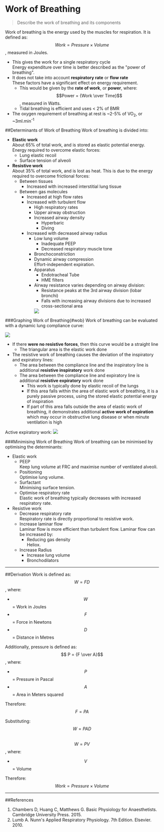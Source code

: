 # Work of Breathing
> Describe the work of breathing and its components

Work of breathing is the energy used by the muscles for respiration. It is defined as:  
$$Work = Pressure \times Volume$$, measured in Joules.

* This gives the work for a single respiratory cycle  
Energy expenditure over time is better described as the "power of breathing".
* It does not take into account **respiratory rate** or **flow rate**  
These factors have a significant effect on energy requirement.
  * This would be given by the **rate of work**, or **power**, where:  
  $$Power = {Work \over Time}$$, measured in Watts.
  * Tidal breathing is efficient and uses < 2% of BMR
* The oxygen requirement of breathing at rest is ~2-5% of VO<sub>2</sub>, or ~3ml.min<sup>-1</sup>

##Determinants of Work of Breathing
Work of breathing is divided into:
* **Elastic work**  
About 65% of total work, and is stored as elastic potential energy. Energy required to overcome elastic forces:
  * Lung elastic recoil
  * Surface tension of alveoli
* **Resistive work**  
About 35% of total work, and is lost as heat. This is due to the energy required to overcome frictional forces:
  * Between tissues
    * Increased with increased interstitial lung tissue
  * Between gas molecules
    * Increased at high flow rates
    * Increased with turbulent flow
      * High respiratory rates
      * Upper airway obstruction
      * Increased airway density
        * Hyperbaric
        * Diving
    * Increased with decreased airway radius 
      * Low lung volume
        * Inadequate PEEP
        * Decreased respiratory muscle tone
      * Bronchoconstriction
      * Dynamic airway compression  
      Effort-independent expiration.
      * Apparatus
        * Endotracheal Tube
        * HME filters
      * Airway resistance varies depending on airway division:
        * Resistance peaks at the 3rd airway division (lobar bronchi)
        * Falls with increasing airway divisions due to increased cross-sectional area  
        <img src="\resources\airway-gen-vs-resistance.svg">




###Graphing Work of Breathing{#wob}
Work of breathing can be evaluated with a dynamic lung compliance curve:

<img src="\resources\workofbreathing.svg">

* If there **were no resistive forces**, then this curve would be a straight line
  * The triangular area is the elastic work done
* The resistive work of breathing causes the deviation of the inspiratory and expiratory lines:
  * The area between the compliance line and the inspiratory line is additional **resistive inspiratory** work done
  * The area between the compliance line and expiratory line is additional **resistive expiratory** work done
    * This work is typically done by elastic recoil of the lungs
    * If this area falls within the area of elastic work of breathing, it is a purely passive process, using the stored elastic potential energy of inspiration
    * If part of this area falls outside the area of elastic work of breathing, it demonstrates additional **active work of expiration** which may occur in obstructive lung disease or when minute ventilation is high

Active expiratory work:
<img src="\resources\workofbreathing-obstructive.svg">



###Minimising Work of Breathing
Work of breathing can be minimised by optimising the determinants:
* Elastic work
  * PEEP  
  Keep lung volume at FRC and maximise number of ventilated alveoli.
  * Positioning  
  Optimise lung volume.
  * Surfactant  
  Minimising surface tension.
  * Optimise respiratory rate  
  Elastic work of breathing typically decreases with increased respiratory rate.
* Resistive work  
  * Decrease respiratory rate  
  Respiratory rate is directly proportional to resistive work.
  * Increase laminar flow  
  Laminar flow is more efficient than turbulent flow. Laminar flow can be increased by:
    * Reducing gas density  
    Heliox.
  * Increase Radius  
    * Increase lung volume
    * Bronchodilators  


---
##Derivation
Work is defined as:   
$$ W = FD $$, where:
* $$W$$ = Work in Joules
* $$F$$ = Force in Newtons
* $$D$$ = Distance in Metres

Additionally, pressure is defined as:  
$$ P = {F \over A}$$, where:
* $$P$$ = Pressure in Pascal
* $$A$$ = Area in Meters squared

Therefore:  
$$F = PA$$  

Substituting:  
$$W = PAD$$  
$$W = PV$$, where:
* $$V$$ = Volume

Therefore:  
$$Work = Pressure \times Volume$$

---
##References
1. Chambers D, Huang C, Matthews G. Basic Physiology for Anaesthetists. Cambridge University Press. 2015.
2. Lumb A. Nunn's Applied Respiratory Physiology. 7th Edition. Elsevier. 2010.
  